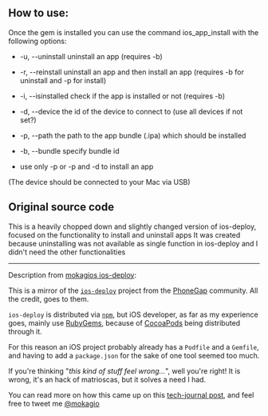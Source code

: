 ## How to use:

Once the gem is installed you can use the command ios_app_install with the following options:

+  -u, --uninstall uninstall an app (requires -b)
+  -r, --reinstall uninstall an app and then install an app (requires -b for uninstall and -p for install)
+  -i, --isinstalled check if the app is installed or not (requires -b)
+  -d, --device the id of the device to connect to (use all devices if not set?)
+  -p, --path the path to the app bundle (.ipa) which should be installed
+  -b, --bundle specify bundle id

+  use only -p or -p and -d to install an app

(The device should be connected to your Mac via USB)




## Original source code

This is a heavily chopped down and slightly changed version of ios-deploy, focused on the functionality to install and uninstall apps
It was created because uninstalling was not available as single function in ios-deploy and I didn't need the other functionalities

---

Description from [mokagios ios-deploy](https://github.com/mokagio/ios-deploy-gem):

This is a mirror of the [`ios-deploy`](https://github.com/phonegap/ios-deploy) project from the [PhoneGap](http://phonegap.com/) community. All the credit, goes to them.

`ios-deploy` is distributed via [`npm`](https://www.npmjs.com), but iOS developer, as far as my experience goes, mainly use [RubyGems](rubygems.org), because of [CocoaPods](http://cocoapods.org/) being distributed through it.

For this reason an iOS project probably already has a `Podfile` and a `Gemfile`, and having to add a `package.json` for the sake of one tool seemed too much.

If you're thinking "_this kind of stuff feel wrong..._", well you're right! It is wrong, it's an hack of matrioscas, but it solves a need I had.

You can read more on how this came up on this [tech-journal post](http://mokagio.github.io/tech-journal...), and feel free to tweet me [@mokagio](https://twitter.com/mokagio)
